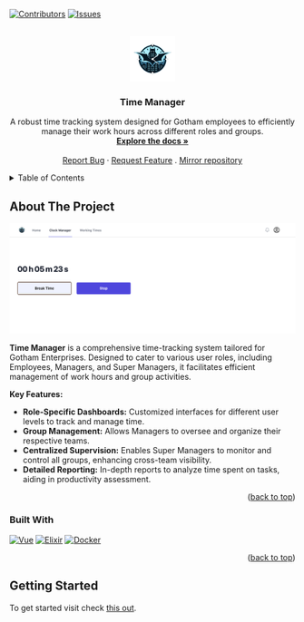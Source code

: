 <a name="readme-top"></a>
[![Contributors][contributors-shield]][contributors-url]
[![Issues][issues-shield]][issues-url]

<!-- PROJECT LOGO -->
<br />
<div align="center">
  <a href="https://github.com/simlf/TimeManager">
    <img src="web_app/public/appLogo.png" alt="Logo" width="80" height="80">
  </a>

<h3 align="center">Time Manager</h3>

  <p align="center">
    A robust time tracking system designed for Gotham employees to efficiently manage their work hours across different roles and groups.
    <br />
    <a href="./doc"><strong>Explore the docs »</strong></a>
    <br />
    <br />
    <a href="https://github.com/simlf/TimeManager/issues">Report Bug</a>
    ·
    <a href="https://github.com/simlf/TimeManager/issues">Request Feature</a>
    .
    <a href="https://github.com/simlf/TimeManager/">Mirror repository</a>
  </p>
</div>

<!-- TABLE OF CONTENTS -->
<details>
  <summary>Table of Contents</summary>
  <ol>
    <li>
      <a href="#about-the-project">About The Project</a>
      <ul>
        <li><a href="#built-with">Built With</a></li>
      </ul>
    </li>
    <li>
      <a href="#getting-started">Getting Started</a>
    </li>
  </ol>
</details>

<!-- ABOUT THE PROJECT -->
## About The Project

[![Time Manager Screen Shot][product-screenshot]](https://example.com)

**Time Manager** is a comprehensive time-tracking system tailored for Gotham Enterprises. Designed to cater to various user roles, including Employees, Managers, and Super Managers, it facilitates efficient management of work hours and group activities.

**Key Features:**

- **Role-Specific Dashboards:** Customized interfaces for different user levels to track and manage time.
- **Group Management:** Allows Managers to oversee and organize their respective teams.
- **Centralized Supervision:** Enables Super Managers to monitor and control all groups, enhancing cross-team visibility.
- **Detailed Reporting:** In-depth reports to analyze time spent on tasks, aiding in productivity assessment.

<p align="right">(<a href="#readme-top">back to top</a>)</p>

### Built With
[![Vue][Vue.js]][Vue-url]
[![Elixir][Elixir]][elixir-url]
[![Docker][Docker]][docker-url]

<p align="right">(<a href="#readme-top">back to top</a>)</p>

<!-- GETTING STARTED -->
## Getting Started

To get started visit check [this out][explore-documentation].

<!-- MARKDOWN LINKS & IMAGES -->
[explore-documentation]: ./doc
[contributors-shield]: https://img.shields.io/github/contributors/simlf/TimeManager.svg?style=for-the-badge
[contributors-url]: https://github.com/simlf/TimeManager/graphs/contributors
[forks-shield]: https://img.shields.io/github/forks/simlf/TimeManager.svg?style=for-the-badge
[forks-url]: https://github.com/simlf/TimeManager/network/members
[stars-shield]: https://img.shields.io/github/stars/simlf/TimeManager.svg?style=for-the-badge
[stars-url]: https://github.com/simlf/TimeManager/stargazers
[issues-shield]: https://img.shields.io/github/issues/simlf/TimeManager.svg?style=for-the-badge
[issues-url]: https://github.com/simlf/TimeManager/issues
[license-shield]: https://img.shields.io/github/license/simlf/TimeManager.svg?style=for-the-badge
[license-url]: https://github.com/simlf/TimeManager/blob/main/LICENSE.txt
[product-screenshot]: web_app/public/appExample.png

[Vue.js]: https://img.shields.io/badge/Vue.js-35495E?style=for-the-badge&logo=vuedotjs&logoColor=4FC08D
[Vue-url]: https://vuejs.org/

[Elixir-url]: https://elixir-lang.org/
[elixir]: https://img.shields.io/badge/elixir-%234B275F.svg?style=for-the-badge&logo=elixir&logoColor=white

[Docker-url]: https://www.docker.com/
[docker]: https://img.shields.io/badge/docker-%230db7ed.svg?style=for-the-badge&logo=docker&logoColor=white
